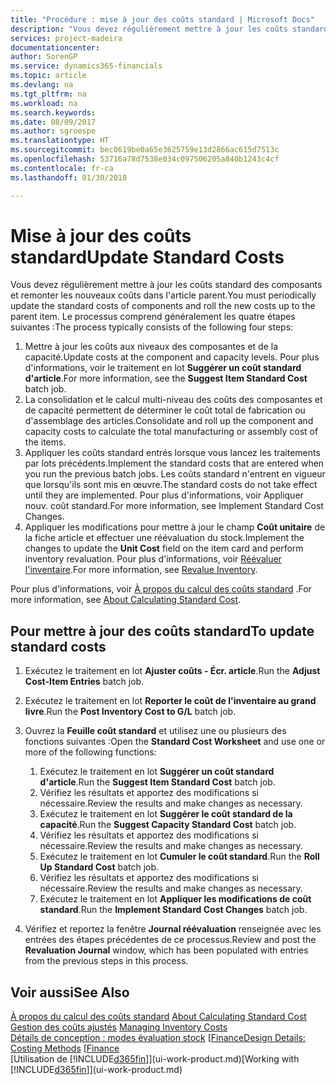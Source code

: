 ```yaml
---
title: "Procédure : mise à jour des coûts standard | Microsoft Docs"
description: "Vous devez régulièrement mettre à jour les coûts standard des composants et remonter les nouveaux coûts dans l'article parent."
services: project-madeira
documentationcenter: 
author: SorenGP
ms.service: dynamics365-financials
ms.topic: article
ms.devlang: na
ms.tgt_pltfrm: na
ms.workload: na
ms.search.keywords: 
ms.date: 08/09/2017
ms.author: sgroespe
ms.translationtype: HT
ms.sourcegitcommit: bec0619be0a65e3625759e13d2866ac615d7513c
ms.openlocfilehash: 53716a78d7538e034c097506205a840b1243c4cf
ms.contentlocale: fr-ca
ms.lasthandoff: 01/30/2018

---
```

# <a name="update-standard-costs"></a><span data-ttu-id="6cacd-103">Mise à jour des coûts standard</span><span class="sxs-lookup"><span data-stu-id="6cacd-103">Update Standard Costs</span></span>
<span data-ttu-id="6cacd-104">Vous devez régulièrement mettre à jour les coûts standard des composants et remonter les nouveaux coûts dans l'article parent.</span><span class="sxs-lookup"><span data-stu-id="6cacd-104">You must periodically update the standard costs of components and roll the new costs up to the parent item.</span></span> <span data-ttu-id="6cacd-105">Le processus comprend généralement les quatre étapes suivantes :</span><span class="sxs-lookup"><span data-stu-id="6cacd-105">The process typically consists of the following four steps:</span></span>  

1.  <span data-ttu-id="6cacd-106">Mettre à jour les coûts aux niveaux des composantes et de la capacité.</span><span class="sxs-lookup"><span data-stu-id="6cacd-106">Update costs at the component and capacity levels.</span></span> <span data-ttu-id="6cacd-107">Pour plus d'informations, voir le traitement en lot **Suggérer un coût standard d'article**.</span><span class="sxs-lookup"><span data-stu-id="6cacd-107">For more information, see the **Suggest Item Standard Cost** batch job.</span></span>  
2.  <span data-ttu-id="6cacd-108">La consolidation et le calcul multi-niveau des coûts des composantes et de capacité permettent de déterminer le coût total de fabrication ou d'assemblage des articles.</span><span class="sxs-lookup"><span data-stu-id="6cacd-108">Consolidate and roll up the component and capacity costs to calculate the total manufacturing or assembly cost of the items.</span></span>  
3.  <span data-ttu-id="6cacd-109">Appliquer les coûts standard entrés lorsque vous lancez les traitements par lots précédents.</span><span class="sxs-lookup"><span data-stu-id="6cacd-109">Implement the standard costs that are entered when you run the previous batch jobs.</span></span> <span data-ttu-id="6cacd-110">Les coûts standard n'entrent en vigueur que lorsqu'ils sont mis en œuvre.</span><span class="sxs-lookup"><span data-stu-id="6cacd-110">The standard costs do not take effect until they are implemented.</span></span> <span data-ttu-id="6cacd-111">Pour plus d'informations, voir Appliquer nouv. coût standard.</span><span class="sxs-lookup"><span data-stu-id="6cacd-111">For more information, see Implement Standard Cost Changes.</span></span>  
4.  <span data-ttu-id="6cacd-112">Appliquer les modifications pour mettre à jour le champ **Coût unitaire** de la fiche article et effectuer une réévaluation du stock.</span><span class="sxs-lookup"><span data-stu-id="6cacd-112">Implement the changes to update the **Unit Cost** field on the item card and perform inventory revaluation.</span></span> <span data-ttu-id="6cacd-113">Pour plus d'informations, voir [Réévaluer l'inventaire](inventory-how-revalue-inventory.md).</span><span class="sxs-lookup"><span data-stu-id="6cacd-113">For more information, see [Revalue Inventory](inventory-how-revalue-inventory.md).</span></span>  

<span data-ttu-id="6cacd-114">Pour plus d'informations, voir [À propos du calcul des coûts standard](finance-about-calculating-standard-cost.md) .</span><span class="sxs-lookup"><span data-stu-id="6cacd-114">For more information, see [About Calculating Standard Cost](finance-about-calculating-standard-cost.md).</span></span>  
## <a name="to-update-standard-costs"></a><span data-ttu-id="6cacd-115">Pour mettre à jour des coûts standard</span><span class="sxs-lookup"><span data-stu-id="6cacd-115">To update standard costs</span></span>  
1.  <span data-ttu-id="6cacd-116">Exécutez le traitement en lot **Ajuster coûts - Écr. article**.</span><span class="sxs-lookup"><span data-stu-id="6cacd-116">Run the **Adjust Cost-Item Entries** batch job.</span></span>  
2.  <span data-ttu-id="6cacd-117">Exécutez le traitement en lot **Reporter le coût de l'inventaire au grand livre**.</span><span class="sxs-lookup"><span data-stu-id="6cacd-117">Run the **Post Inventory Cost to G/L** batch job.</span></span>  
3.  <span data-ttu-id="6cacd-118">Ouvrez la **Feuille coût standard** et utilisez une ou plusieurs des fonctions suivantes :</span><span class="sxs-lookup"><span data-stu-id="6cacd-118">Open the **Standard Cost Worksheet** and use one or more of the following functions:</span></span>  

    1.  <span data-ttu-id="6cacd-119">Exécutez le traitement en lot **Suggérer un coût standard d'article**.</span><span class="sxs-lookup"><span data-stu-id="6cacd-119">Run the **Suggest Item Standard Cost** batch job.</span></span>  
    2.  <span data-ttu-id="6cacd-120">Vérifiez les résultats et apportez des modifications si nécessaire.</span><span class="sxs-lookup"><span data-stu-id="6cacd-120">Review the results and make changes as necessary.</span></span>  
    3.  <span data-ttu-id="6cacd-121">Exécutez le traitement en lot **Suggérer le coût standard de la capacité**.</span><span class="sxs-lookup"><span data-stu-id="6cacd-121">Run the **Suggest Capacity Standard Cost** batch job.</span></span>  
    4.  <span data-ttu-id="6cacd-122">Vérifiez les résultats et apportez des modifications si nécessaire.</span><span class="sxs-lookup"><span data-stu-id="6cacd-122">Review the results and make changes as necessary.</span></span>
    5. <span data-ttu-id="6cacd-123">Exécutez le traitement en lot **Cumuler le coût standard**.</span><span class="sxs-lookup"><span data-stu-id="6cacd-123">Run the **Roll Up Standard Cost** batch job.</span></span>
    6.  <span data-ttu-id="6cacd-124">Vérifiez les résultats et apportez des modifications si nécessaire.</span><span class="sxs-lookup"><span data-stu-id="6cacd-124">Review the results and make changes as necessary.</span></span>
    7.  <span data-ttu-id="6cacd-125">Exécutez le traitement en lot **Appliquer les modifications de coût standard**.</span><span class="sxs-lookup"><span data-stu-id="6cacd-125">Run the **Implement Standard Cost Changes** batch job.</span></span>  
4.  <span data-ttu-id="6cacd-126">Vérifiez et reportez la fenêtre **Journal réévaluation** renseignée avec les entrées des étapes précédentes de ce processus.</span><span class="sxs-lookup"><span data-stu-id="6cacd-126">Review and post the **Revaluation Journal** window, which has been populated with entries from the previous steps in this process.</span></span>  

## <a name="see-also"></a><span data-ttu-id="6cacd-127">Voir aussi</span><span class="sxs-lookup"><span data-stu-id="6cacd-127">See Also</span></span>  
 <span data-ttu-id="6cacd-128">[À propos du calcul des coûts standard](finance-about-calculating-standard-cost.md) </span><span class="sxs-lookup"><span data-stu-id="6cacd-128">[About Calculating Standard Cost](finance-about-calculating-standard-cost.md) </span></span>  
 <span data-ttu-id="6cacd-129">[Gestion des coûts ajustés](finance-manage-inventory-costs.md) </span><span class="sxs-lookup"><span data-stu-id="6cacd-129">[Managing Inventory Costs](finance-manage-inventory-costs.md) </span></span>  
 <span data-ttu-id="6cacd-130">[Détails de conception : modes évaluation stock](design-details-costing-methods.md) [[Finance](finance.md)</span><span class="sxs-lookup"><span data-stu-id="6cacd-130">[Design Details: Costing Methods](design-details-costing-methods.md) [[Finance](finance.md)</span></span>  
 <span data-ttu-id="6cacd-131">[Utilisation de [!INCLUDE[d365fin](includes/d365fin_md.md)]](ui-work-product.md)</span><span class="sxs-lookup"><span data-stu-id="6cacd-131">[Working with [!INCLUDE[d365fin](includes/d365fin_md.md)]](ui-work-product.md)</span></span>  

